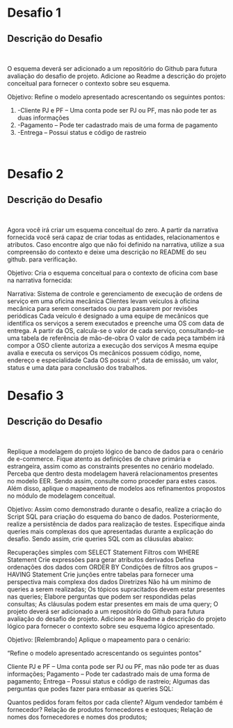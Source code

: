 
<h1>Desafio 1</h1>

<h2>Descrição do Desafio</h2>
<br>
<p>O esquema deverá ser adicionado a um repositório do Github para futura avaliação do desafio de projeto.
Adicione ao Readme a descrição do projeto conceitual para fornecer o contexto sobre seu esquema.</p>
<p>Objetivo:
Refine o modelo apresentado acrescentando os seguintes pontos:</p>
 <ol>
  <li> -Cliente PJ e PF – Uma conta pode ser PJ ou PF, mas não pode ter as duas informações </li>
  <li> -Pagamento – Pode ter cadastrado mais de uma forma de pagamento </li>
  <li> -Entrega – Possui status e código de rastreio </li>
 </ol>
 <br>
 
<h1>Desafio 2</h1>
<h2>Descrição do Desafio</h2>
<br>
<p>Agora você irá criar um esquema conceitual do zero. A partir da narrativa fornecida você será capaz de criar todas as entidades,
relacionamentos e atributos. Caso encontre algo que não foi definido na narrativa,
utilize a sua compreensão do contexto e deixe uma descrição no README do seu github. para verificação.</p>
<p>Objetivo:
Cria o esquema conceitual para o contexto de oficina com base na narrativa fornecida:</p>
<p>Narrativa:
Sistema de controle e gerenciamento de execução de ordens de serviço em uma oficina mecânica
Clientes levam veículos à oficina mecânica para serem consertados ou para passarem por revisões  periódicas
Cada veículo é designado a uma equipe de mecânicos que identifica os serviços a serem executados e preenche uma OS com data de entrega.
A partir da OS, calcula-se o valor de cada serviço, consultando-se uma tabela de referência de mão-de-obra
O valor de cada peça também irá compor a OSO cliente autoriza a execução dos serviços
A mesma equipe avalia e executa os serviços
Os mecânicos possuem código, nome, endereço e especialidade
Cada OS possui: n°, data de emissão, um valor, status e uma data para conclusão dos trabalhos.</p>

<h1>Desafio 3</h1>
<h2>Descrição do Desafio</h2>
<br>
<p>Replique a modelagem do projeto lógico de banco de dados para o cenário de e-commerce. Fique atento as definições de chave primária e estrangeira,
 assim como as constraints presentes no cenário modelado. Perceba que dentro desta modelagem haverá relacionamentos presentes no modelo EER. Sendo assim,
 consulte como proceder para estes casos. Além disso, aplique o mapeamento de modelos aos refinamentos propostos no módulo de modelagem conceitual.</p>
<p>Objetivo:
 Assim como demonstrado durante o desafio, realize a criação do Script SQL para criação do esquema do banco de dados. Posteriormente,
 realize a persistência de dados para realização de testes. Especifique ainda queries mais complexas dos que apresentadas durante a explicação do desafio.
 Sendo assim, crie queries SQL com as cláusulas abaixo:</p>
 <p>
 Recuperações simples com SELECT Statement
Filtros com WHERE Statement
Crie expressões para gerar atributos derivados
Defina ordenações dos dados com ORDER BY
Condições de filtros aos grupos – HAVING Statement
Crie junções entre tabelas para fornecer uma perspectiva mais complexa dos dados
Diretrizes
Não há um mínimo de queries a serem realizadas;
Os tópicos supracitados devem estar presentes nas queries;
Elabore perguntas que podem ser respondidas pelas consultas;
As cláusulas podem estar presentes em mais de uma query;
O projeto deverá ser adicionado a um repositório do Github para futura avaliação do desafio de projeto. Adicione ao Readme a descrição do projeto lógico para fornecer o contexto sobre seu esquema lógico apresentado.

Objetivo:
[Relembrando] Aplique o mapeamento para o  cenário:

“Refine o modelo apresentado acrescentando os seguintes pontos”

Cliente PJ e PF – Uma conta pode ser PJ ou PF, mas não pode ter as duas informações;
Pagamento – Pode ter cadastrado mais de uma forma de pagamento;
Entrega – Possui status e código de rastreio;
Algumas das perguntas que podes fazer para embasar as queries SQL:

Quantos pedidos foram feitos por cada cliente?
Algum vendedor também é fornecedor?
Relação de produtos fornecedores e estoques;
Relação de nomes dos fornecedores e nomes dos produtos;
 </p>
 


